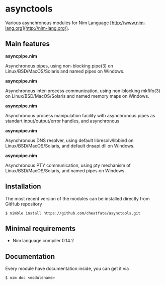 # asynctools
Various asynchronous modules for Nim Language [http://www.nim-lang.org](http://nim-lang.org/).

## Main features

**asyncpipe.nim**

Asynchronous pipes, using non-blocking pipe(3) on Linux/BSD/MacOS/Solaris and named pipes on Windows.

**asyncpipe.nim**

Asynchronous inter-process communication, using non-blocking mkfifo(3) on Linux/BSD/MacOS/Solaris and named memory maps on Windows.

**asyncpipe.nim**

Asynchronous process manipulation facility with asynchronous pipes as standart input/output/error handles, and asynchronous 

**asyncpipe.nim**

Asynchronous DNS resolver, using default libresolv/libbind on Linux/BSD/MacOS/Solaris, and default dnsapi.dll on Windows.

**asyncpipe.nim**

Asynchronous PTY communication, using pty mechanism of Linux/BSD/MacOS/Solaris, and named pipes on Windows.

## Installation

The most recent version of the modules can be installed directly from GitHub repository

```
$ nimble install https://github.com/cheatfate/asynctools.git
```

## Minimal requirements

- Nim language compiler 0.14.2

## Documentation

Every module have documentation inside, you can get it via

```
$ nim doc <modulename>
```